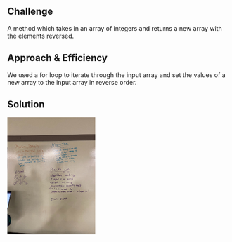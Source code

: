 ## Challenge
A method which takes in an array of integers and returns a new array with the elements reversed.

## Approach & Efficiency
We used a for loop to iterate through the input array and set the values of a new array to the input array in reverse order.

## Solution
<img src="../assets/challenge1.jpg"
     alt="White Board Picture"
     style="float: left; margin-right: 10px; width: 200px;" />